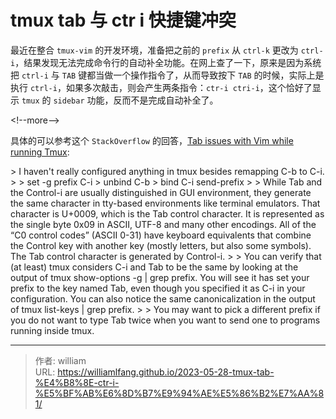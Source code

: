 # tmux tab 与 ctr i 快捷键冲突


最近在整合 `tmux-vim` 的开发环境，准备把之前的 `prefix` 从 `ctrl-k` 更改为 `ctrl-i`，结果发现无法完成命令行的自动补全功能。在网上查了一下，原来是因为系统把 `ctrl-i` 与 `TAB` 键都当做一个操作指令了，从而导致按下 `TAB` 的时候，实际上是执行 `ctrl-i`，如果多次敲击，则会产生两条指令：`ctr-i ctri-i`，这个恰好了显示 `tmux` 的 `sidebar` 功能，反而不是完成自动补全了。

&lt;!--more--&gt;

具体的可以参考这个 `StackOverflow` 的回答，[Tab issues with Vim while running Tmux](https://stackoverflow.com/questions/19204294/tab-issues-with-vim-while-running-tmux):

&gt; I haven&#39;t really configured anything in tmux besides remapping C-b to C-i.
&gt;
&gt; set -g prefix C-i
&gt; unbind C-b
&gt; bind C-i send-prefix
&gt;
&gt; While Tab and the Control-i are usually distinguished in GUI environment, they generate the same character in tty-based environments like terminal emulators. That character is U&#43;0009, which is the Tab control character. It is represented as the single byte 0x09 in ASCII, UTF-8 and many other encodings. All of the “C0 control codes” (ASCII 0-31) have keyboard equivalents that combine the Control key with another key (mostly letters, but also some symbols). The Tab control character is generated by Control-i.
&gt;
&gt; You can verify that (at least) tmux considers C-i and Tab to be the same by looking at the output of tmux show-options -g | grep prefix. You will see it has set your prefix to the key named Tab, even though you specified it as C-i in your configuration. You can also notice the same canonicalization in the output of tmux list-keys | grep prefix.
&gt;
&gt; You may want to pick a different prefix if you do not want to type Tab twice when you want to send one to programs running inside tmux.



---

> 作者: william  
> URL: https://williamlfang.github.io/2023-05-28-tmux-tab-%E4%B8%8E-ctr-i-%E5%BF%AB%E6%8D%B7%E9%94%AE%E5%86%B2%E7%AA%81/  

